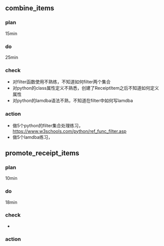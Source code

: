 ## combine_items
### plan

15min

### do

25min

### check

- 对filter函数使用不熟练，不知道如何filter两个集合
- 对python的class属性定义不熟悉，创建了ReceiptItem之后不知道如何定义属性
- 对python的lamdba语法不熟，不知道在filter中如何写lamdba

### action
- 做5个python的filter集合处理练习，https://www.w3schools.com/python/ref_func_filter.asp
- 做5个lamdba练习，



## promote_receipt_items
### plan

10min

### do

18min

### check

- 

### action
